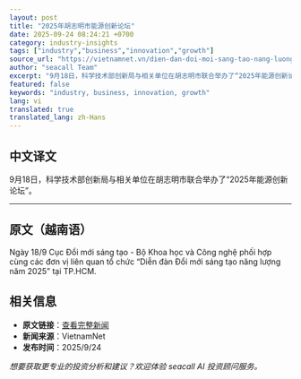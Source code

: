 ```yaml
---
layout: post
title: "2025年胡志明市能源创新论坛"
date: 2025-09-24 08:24:21 +0700
category: industry-insights
tags: ["industry","business","innovation","growth"]
source_url: "https://vietnamnet.vn/dien-dan-doi-moi-sang-tao-nang-luong-nam-2025-tai-tp-hcm-2445694.html"
author: "seacall Team"
excerpt: "9月18日，科学技术部创新局与相关单位在胡志明市联合举办了“2025年能源创新论坛”。..."
featured: false
keywords: "industry, business, innovation, growth"
lang: vi
translated: true
translated_lang: zh-Hans
---
```


## 中文译文

9月18日，科学技术部创新局与相关单位在胡志明市联合举办了“2025年能源创新论坛”。

---

## 原文（越南语）

Ngày 18/9 Cục Đổi mới sáng tạo - Bộ Khoa học và Công nghệ phối hợp cùng các đơn vị liên quan tổ chức “Diễn đàn Đổi mới sáng tạo năng lượng năm 2025” tại TP.HCM.

## 相关信息

- **原文链接**：[查看完整新闻](https://vietnamnet.vn/dien-dan-doi-moi-sang-tao-nang-luong-nam-2025-tai-tp-hcm-2445694.html)
- **新闻来源**：VietnamNet
- **发布时间**：2025/9/24

*想要获取更专业的投资分析和建议？欢迎体验 seacall AI 投资顾问服务。*